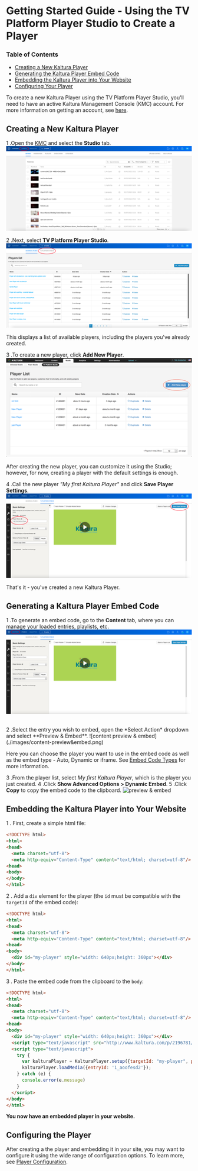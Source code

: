 # Getting Started Guide - Using the TV Platform Player Studio to Create a Player

### Table of Contents
 - [Creating a New Kaltura Player](#create)
 - [Generating the Kaltura Player Embed Code](#generate)
 - [Embedding the Kaltura Player into Your Website](#embed)
 - [Configuring Your Player](#config)
 
To create a new Kaltura Player using the TV Platform Player Studio, you'll need to have an active Kaltura Management Console (KMC) account. For more information on getting an account, see [here](https://corp.kaltura.com/Products/Video-Applications/Kaltura-Video-Management-Console).

## Creating a New Kaltura Player <a name="create"></a>

1 .Open the [KMC](https://kmc.kaltura.com/index.php/kmc/kmc4#studio%7Cuniversal_studio) and select the **Studio** tab.
![kmc](./images/kmc.png)

2 .Next, select **TV Platform Player Studio**.
![studio](./images/studio.png) 

This displays a list of available players, including the players you've already created.

3 .To create a new player, click **Add New Player**.
![tv platform](./images/tvPlatform-add.png) 

After creating the new player, you can customize it using the Studio; however, for now, creating a player with the default settings is enough.<br>

4 .Call the new player *"My first Kaltura Player"* and click **Save Player Settings**.
![player](./images/player-save.png)

That's it - you've created a new Kaltura Player.

## Generating a Kaltura Player Embed Code <a name="generate"></a>

1 .To generate an embed code, go to the **Content** tab, where you can manage your loaded entries, playlists, etc.
![content tab](./images/content-tab.png) 

<br>
2 .Select the entry you wish to embed, open the *Select Action* dropdown and select **Preview & Embed**.
![content preview & embed](./images/content-preview&embed.png) 

Here you can choose the player you want to use in the embed code as well as the embed type - Auto, Dynamic or iframe. See [Embed Code Types](./embed-types.md) for more information.<br>

3 .From the player list, select *My first Kaltura Player*, which is the player you just created.
4 .Click **Show Advanced Options > Dynamic Embed**.
5 .Click **Copy** to copy the embed code to the clipboard. 
![preview & embed](./images/preview&embed-dynamic-copy.png) 

## Embedding the Kaltura Player into Your Website <a name="embed"></a>

1 . First, create a simple html file:
```html
<!DOCTYPE html>
<html>
<head>
  <meta charset="utf-8">
  <meta http-equiv="Content-Type" content="text/html; charset=utf-8"/>
<head>
<body>
</body>
</html>
```

2 . Add a `div` element for the player (the `id` must be compatible with the `targetId` of the embed code):  
```html
<!DOCTYPE html>
<html>
<head>
  <meta charset="utf-8">
  <meta http-equiv="Content-Type" content="text/html; charset=utf-8"/>
<head>
<body>
  <div id="my-player" style="width: 640px;height: 360px"></div>
</body>
</html>
```
3 . Paste the embed code from the clipboard to the `body`:
```html
<!DOCTYPE html>
<html>
<head>
  <meta charset="utf-8">
  <meta http-equiv="Content-Type" content="text/html; charset=utf-8"/>
<head>
<body>
  <div id="my-player" style="width: 640px;height: 360px"></div>
  <script type="text/javascript" src="http://www.kaltura.com/p/2196781/embedPlaykitJs/uiconf_id/41483031"></script>
  <script type="text/javascript">
    try {
      var kalturaPlayer = KalturaPlayer.setup({targetId: "my-player", provider: {partnerId: 2196781, uiConfId: 41483031}});
      kalturaPlayer.loadMedia({entryId: '1_aoofesd2'});
    } catch (e) {
      console.error(e.message)
    }
  </script>
</body>
</html>
```
**You now have an embedded player in your website.**

## Configuring the Player <a name="config"></a>

After creating a the player and embedding it in your site, you may want to configure it using the wide range of configuration options. To learn more, see [Player Configuration](./configuration.md).

